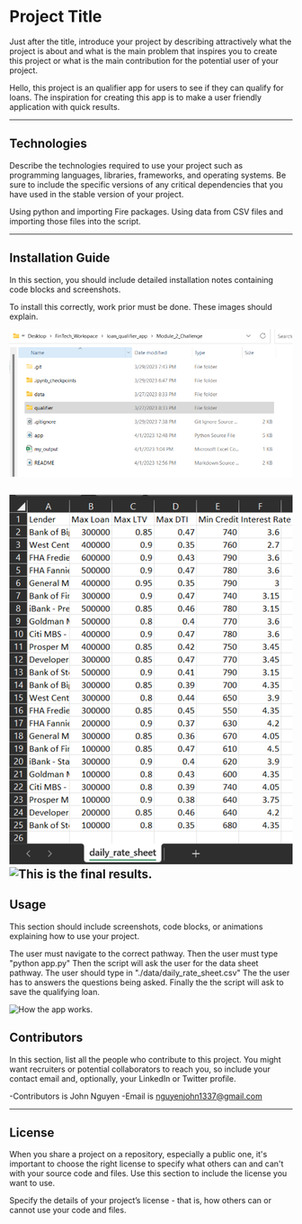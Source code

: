 # Project Title

Just after the title, introduce your project by describing attractively what the project is about and what is the main problem that inspires you to create this project or what is the main contribution for the potential user of your project.

Hello, this project is an qualifier app for users to see if they can qualify for loans. The inspiration for creating this app is to make a user friendly application with quick results.

---

## Technologies

Describe the technologies required to use your project such as programming languages, libraries, frameworks, and operating systems. Be sure to include the specific versions of any critical dependencies that you have used in the stable version of your project.

Using python and importing Fire packages. Using data from CSV files and importing those files into the script.

---

## Installation Guide

In this section, you should include detailed installation notes containing code blocks and screenshots.

To install this correctly, work prior must be done. These images should explain.

![The much needed pathways to have before finishing the app.py.](/screenshots/pathways.png)

![The data csv is key and will provide the much needed infromation.](/screenshots/data.png)
![This is the final results.](/finish_script.png)
---

## Usage

This section should include screenshots, code blocks, or animations explaining how to use your project.

The user must navigate to the correct pathway. Then the user must type "python app.py"
Then the script will ask the user for the data sheet pathway. The user should type in "./data/daily_rate_sheet.csv"
The the user has to answers the questions being asked.
Finally the the script will ask to save the qualifying loan.

![How the app works.](/finish_script.png)

## Contributors

In this section, list all the people who contribute to this project. You might want recruiters or potential collaborators to reach you, so include your contact email and, optionally, your LinkedIn or Twitter profile.

-Contributors is John Nguyen
-Email is nguyenjohn1337@gmail.com

---

## License

When you share a project on a repository, especially a public one, it's important to choose the right license to specify what others can and can't with your source code and files. Use this section to include the license you want to use.

Specify the details of your project’s license - that is, how others can or cannot use your code and files.